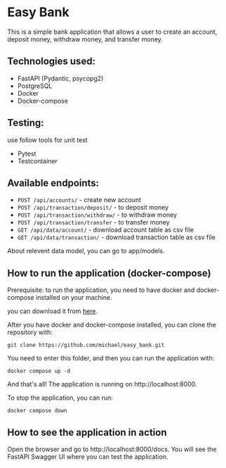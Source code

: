 # Easy Bank

This is a simple bank application that allows a user to create an account, deposit money, withdraw money, and transfer money.

## Technologies used:
- FastAPI (Pydantic, psycopg2)
- PostgreSQL
- Docker
- Docker-compose

## Testing:

use follow tools for unit test
- Pytest
- Testcontainer

## Available endpoints:

- `POST /api/accounts/` - create new account
- `POST /api/transaction/deposit/` - to deposit money
- `POST /api/transaction/withdraw/` - to withdraw money
- `POST /api/transaction/transfer` - to transfer money
- `GET /api/data/account/` - download account table as csv file
- `GET /api/data/transaction/` - download transaction table as csv file

About relevent data model, you can go to app/models.

## How to run the application (docker-compose)

Prerequisite: to run the application, you need to have docker and docker-compose installed on your machine.

you can download it from [here](https://www.docker.com/products/docker-desktop).

After you have docker and docker-compose installed, you can clone the repository with:

```
git clone https://github.com/michael/easy_bank.git
```

You need to enter this folder, and then you can run the application with:

```
docker compose up -d 
```

And that's all! The application is running on http://localhost:8000.


To stop the application, you can run:

```
docker compose down
```

## How to see the application in action

Open the browser and go to http://localhost:8000/docs.
You will see the FastAPI Swagger UI where you can test the application.
